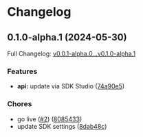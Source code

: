 # Changelog

## 0.1.0-alpha.1 (2024-05-30)

Full Changelog: [v0.0.1-alpha.0...v0.1.0-alpha.1](https://github.com/schrockn/stainless-test-node/compare/v0.0.1-alpha.0...v0.1.0-alpha.1)

### Features

* **api:** update via SDK Studio ([74a90e5](https://github.com/schrockn/stainless-test-node/commit/74a90e570c76037b124ac646fcb80f2266c71b01))


### Chores

* go live ([#2](https://github.com/schrockn/stainless-test-node/issues/2)) ([8085433](https://github.com/schrockn/stainless-test-node/commit/8085433e116a5726d34b7e575b175406e4960f42))
* update SDK settings ([8dab48c](https://github.com/schrockn/stainless-test-node/commit/8dab48cb2e3ec2f8536d16cf05e874c37fb4c206))
